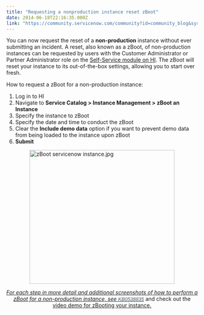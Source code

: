 ```yaml
---
title: "Requesting a nonproduction instance reset zBoot"
date: 2014-06-18T22:16:35.000Z
link: "https://community.servicenow.com/community?id=community_blog&sys_id=6c8de269dbd0dbc01dcaf3231f96198c"
---
```

<p>You can now request the reset of a <strong>non-production</strong> instance without ever submitting an incident. A reset, also known as a zBoot, of non-production instances can be requested by users with the Customer Administrator or Partner Administrator role on the <a title="k-external-small" class="jive-link-external-small" href="http://hi.Service-Now.com/" rel="nofollow" target="_blank">Self-Service module on HI</a>. The zBoot will reset your instance to its out-of-the-box settings, allowing you to start over fresh.</p><p></p><p>How to request a zBoot for a non-production instance:</p><ol><li>Log in to HI</li><li>Navigate to <span style="color: #485563; font-family: arial; font-size: 13px;"> </span><strong>Service Catalog &gt; Instance Management &gt; zBoot an Instance</strong></li><li>Specify the instance to zBoot</li><li>Specify the date and time to conduct the zBoot</li><li>Clear the <strong>Include demo data</strong> option if you want to prevent demo data from being loaded to the instance upon zBoot</li><li><strong>Submit</strong></li></ol><p></p><p><img   alt="zBoot servicenow instance.jpg" class="image-1 jive-image" height="352" src="0b481486dbd89704ed6af3231f961976.iix" style="height: 352px; display: block; margin-left: auto; margin-right: auto; width: 381.586206896552px;" width="381"/></p><p></p><p></p><p></p><p></p><p style="text-align: center;"><a class="jive-link-external-small" href="https://hi.service-now.com/kb_view.do?sysparm_article=KB0538835" rel="nofollow" target="_blank"><em>For each step in more detail and additional screenshots of how to perform a zBoot for a non-production instance, see </em><span style="color: #485563; font-family: arial; font-size: 13px; text-align: right;"><em>KB0538835</em></span></a> and check out the <a title="" _jive_internal="true" href="/community/service-management/service-catalog/blog/2015/07/28/video-tutorial-how-to-zboot-an-instance">video demo for zBooting your instance.</a></p>